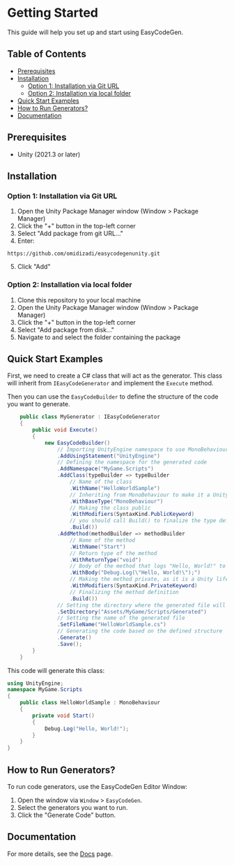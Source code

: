 # Getting Started

This guide will help you set up and start using EasyCodeGen.

## Table of Contents

- [Prerequisites](#prerequisites)
- [Installation](#installation)
    - [Option 1: Installation via Git URL](#option-1-installation-via-git-url)
    - [Option 2: Installation via local folder](#option-2-installation-via-local-folder)
- [Quick Start Examples](#quick-start-examples)
- [How to Run Generators?](#how-to-run-generators)
- [Documentation](#documentation)

## Prerequisites

- Unity (2021.3 or later)

## Installation

### Option 1: Installation via Git URL

1. Open the Unity Package Manager window (Window > Package Manager)
2. Click the "+" button in the top-left corner
3. Select "Add package from git URL..."
4. Enter:

```text
https://github.com/omidizadi/easycodegenunity.git
```

5. Click "Add"

### Option 2: Installation via local folder

1. Clone this repository to your local machine
2. Open the Unity Package Manager window (Window > Package Manager)
3. Click the "+" button in the top-left corner
4. Select "Add package from disk..."
5. Navigate to and select the folder containing the package

## Quick Start Examples

First, we need to create a C# class that will act as the generator. This class will inherit from `IEasyCodeGenerator`
and implement the `Execute` method.

Then you can use the `EasyCodeBuilder` to define the structure of the code you want to generate.

```csharp
    public class MyGenerator : IEasyCodeGenerator
    {
        public void Execute()
        {
            new EasyCodeBuilder()
                // Importing UnityEngine namespace to use MonoBehaviour and Debug classes
                .AddUsingStatement("UnityEngine")
                // Defining the namespace for the generated code
                .AddNamespace("MyGame.Scripts")
                .AddClass(typeBuilder => typeBuilder
                    // Name of the class
                    .WithName("HelloWorldSample") 
                    // Inheriting from MonoBehaviour to make it a Unity script
                    .WithBaseType("MonoBehaviour")
                    // Making the class public
                    .WithModifiers(SyntaxKind.PublicKeyword) 
                    // you should call Build() to finalize the type definition
                    .Build()) 
                .AddMethod(methodBuilder => methodBuilder
                    // Name of the method
                    .WithName("Start") 
                    // Return type of the method
                    .WithReturnType("void") 
                    // Body of the method that logs "Hello, World!" to the console
                    .WithBody("Debug.Log(\"Hello, World!\");") 
                    // Making the method private, as it is a Unity lifecycle method
                    .WithModifiers(SyntaxKind.PrivateKeyword) 
                    // Finalizing the method definition
                    .Build()) 
                // Setting the directory where the generated file will be saved
                .SetDirectory("Assets/MyGame/Scripts/Generated")
                // Setting the name of the generated file
                .SetFileName("HelloWorldSample.cs") 
                // Generating the code based on the defined structure
                .Generate() 
                .Save();
        }
    }
```

This code will generate this class:

```csharp
using UnityEngine;
namespace MyGame.Scripts
{
    public class HelloWorldSample : MonoBehaviour
    {
        private void Start()
        {
            Debug.Log("Hello, World!");
        }
    }
}
```

## How to Run Generators?

To run code generators, use the EasyCodeGen Editor Window:

1. Open the window via `Window` > `EasyCodeGen`.
2. Select the generators you want to run.
3. Click the "Generate Code" button.

## Documentation

For more details, see the [Docs](Docs.md) page.
